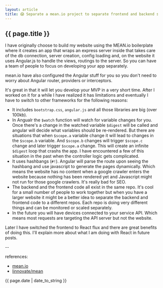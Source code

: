 ```yaml
---
layout: article
title: 😱 Separate a mean.io project to separate frontend and backend structure
---
```

## {{ page.title }}

I have originally choose to build my website using the MEAN.io boilerplate where it creates an app that wraps an express server inside that takes care of the db connection, server creation, config loading and, on the website it uses Angular.js to handle the views, routings to the server. So you can have a team of people to focus on developing your app separately.

mean.io have also configured the Angular stuff for you so you don't need to worry about Angular router, providers or interceptors.

It's great in that it will let you develop your MVP in a very short time. After I worked on it for a while I have realized it has limitations and eventually I have to switch to other frameworks for the following reasons:

* It includes `bootstrap.css`, `angular.js` and all those libraries are big (over 100kb).
* In Angualr the `$watch` function will watch for variable changes for you.  Once there's a change in the watched variable `$digest` will be called and angular will decide what variables should be re-rendered.  But there are situations that when `$scope.a` variable change it will lead to changes in the `$scope.b` variable.  And `$scope.b` changes will trigger `$scope.c` change and later trigger `$scope.a` change.  This will create an infinite `$digest` loop that crashs the app. I have encountered a few of this situation in the past when the controller logic gets complicated.
* It uses hashbangs (`#!`). Angular will parse the route upon seeing the hashbang and use javascript to generate the pages dynamically.  Which means the website has no content when a google crawler enters the website because nothing has been rendered yet and Javascript might not run for those google crawlers. It's really bad for SEO.
* The backend and the frontend code all exist in the same repo. It's cool for a small number of people to work together but when you have a larger website it might be a better idea to separate the backend and frontend code to a different repos. Each repo is doing very different things and can be monitored or scaled separately.
* In the future you will have devices connected to your service API. Which means most requests are targeting the API server but not the website.

Later I have switched the frontend to React flux and there are great benefits of doing this. I'll explain more about what I am doing with React in future posts.

--

references:

* [mean.io](http://mean.io/#!/)
* [linnovate/mean](https://github.com/linnovate/mean)

{{ page.date | date_to_string }}





